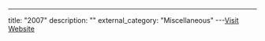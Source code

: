 ---
title: "2007"
description: ""
external_category: "Miscellaneous"
---[Visit Website](https://github.com/ycdxsb/PocOrExp_in_Github/tree/main/2007/README.md)


